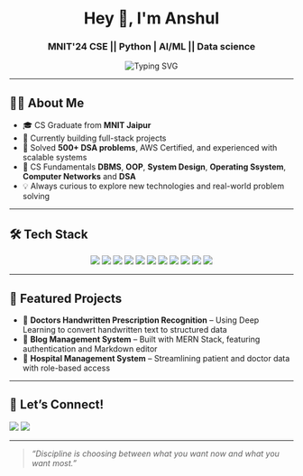 <h1 align="center">Hey 👋, I'm Anshul</h1>
<h3 align="center"> MNIT'24 CSE || Python | AI/ML || Data science</h3>

<p align="center">
  <img src="https://readme-typing-svg.demolab.com?font=Fira+Code&size=22&pause=1000&color=00ADB5&center=true&vCenter=true&width=435&lines=Curiosity+to+Creativity;Passionate+Developer;Lifelong+Learner;Tech+Explorer" alt="Typing SVG" />
</p>

---

## 🧑‍💻 About Me

- 🎓 CS Graduate from **MNIT Jaipur**  
- 🔭 Currently building full-stack projects 
- 🧠 Solved **500+ DSA problems**, AWS Certified, and experienced with scalable systems
- 🌱 CS Fundamentals **DBMS**, **OOP**, **System Design**, **Operating Ssystem**, **Computer Networks** and **DSA**
- 💡 Always curious to explore new technologies and real-world problem solving

---

## 🛠️ Tech Stack

<p align="center">
  
  <!-- Languages -->
  <img src="https://img.shields.io/badge/Python-3670A0?style=flat&logo=python&logoColor=white" />
  <img src="https://img.shields.io/badge/C++-00599C?style=flat&logo=c%2b%2b&logoColor=white" />
  <img src="https://img.shields.io/badge/JavaScript-F7DF1E?style=flat&logo=javascript&logoColor=black" />
  
  <!-- AI/ML -->
  <img src="https://img.shields.io/badge/Deep Learning-FF6F00?style=flat&logo=tensorflow&logoColor=white" />
  <img src="https://img.shields.io/badge/NLP-8E44AD?style=flat&logo=spacy&logoColor=white" />
  <img src="https://img.shields.io/badge/Generative AI-FF4C4C?style=flat&logo=openai&logoColor=white" />


  <!-- Tools -->
  <img src="https://img.shields.io/badge/Git-F05032?style=flat&logo=git&logoColor=white" />
  <img src="https://img.shields.io/badge/GitHub-181717?style=flat&logo=github&logoColor=white" />
  <img src="https://img.shields.io/badge/Docker-2496ED?style=flat&logo=docker&logoColor=white" />
  <img src="https://img.shields.io/badge/AWS-232F3E?style=flat&logo=amazon-aws&logoColor=white" />
  <img src="https://img.shields.io/badge/MySQL-00758F?style=flat&logo=mysql&logoColor=white" />
 

</p>


---

## 📂 Featured Projects

- 🤖 **Doctors Handwritten Prescription Recognition** – Using Deep Learning to convert handwritten text to structured data  
- 📝 **Blog Management System** – Built with MERN Stack, featuring authentication and Markdown editor  
- 🏥 **Hospital Management System** – Streamlining patient and doctor data with role-based access  

---

## 🤝 Let’s Connect!

<p>
  <a href="[https://www.linkedin.com/in/your-profile/](https://www.linkedin.com/in/anshul-singh-081a40200/)"><img src="https://img.shields.io/badge/-LinkedIn-0077B5?style=for-the-badge&logo=linkedin&logoColor=white" /></a>
  <a href="mailto:ansh26748ar@gmail.com"><img src="https://img.shields.io/badge/-Email-D14836?style=for-the-badge&logo=gmail&logoColor=white" /></a>
</p>

---

> *“Discipline is choosing between what you want now and what you want most.”*
